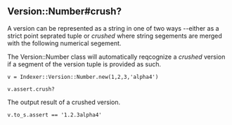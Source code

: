 ## Version::Number#crush?

A version can be represented as a string in one of two ways --either
as a strict point seprated tuple or *crushed* where string segements
are merged with the following numerical segement.

The Version::Number class will automatically reqcognize a *crushed*
version if a segment of the version tuple is provided as such.

    v = Indexer::Version::Number.new(1,2,3,'alpha4')

    v.assert.crush?

The output result of a crushed version.

    v.to_s.assert == '1.2.3alpha4'

